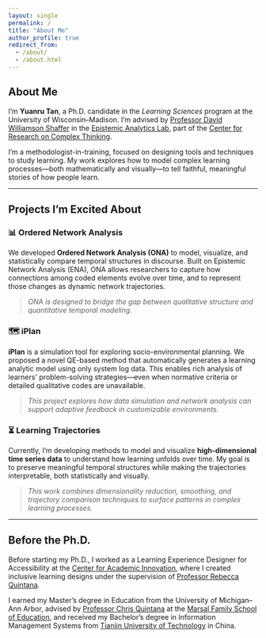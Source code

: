 ```yaml
---
layout: single
permalink: /
title: "About Me"
author_profile: true
redirect_from: 
  - /about/
  - /about.html
---
```


## About Me

I’m **Yuanru Tan**, a Ph.D. candidate in the *Learning Sciences* program at the University of Wisconsin–Madison. I’m advised by [Professor David Williamson Shaffer](https://edpsych.education.wisc.edu/fac-staff/williamson-shaffer-david/) in the [Epistemic Analytics Lab](https://epistemicanalytics.org/), part of the [Center for Research on Complex Thinking](https://www.crct.center/).

I’m a methodologist-in-training, focused on designing tools and techniques to study learning. My work explores how to model complex learning processes—both mathematically and visually—to tell faithful, meaningful stories of how people learn.

---

## Projects I’m Excited About

### 📊 Ordered Network Analysis

We developed **Ordered Network Analysis (ONA)** to model, visualize, and statistically compare temporal structures in discourse. Built on Epistemic Network Analysis (ENA), ONA allows researchers to capture how connections among coded elements evolve over time, and to represent those changes as dynamic network trajectories.

> *ONA is designed to bridge the gap between qualitative structure and quantitative temporal modeling.*

### 🗺️ iPlan

**iPlan** is a simulation tool for exploring socio-environmental planning. We proposed a novel QE-based method that automatically generates a learning analytic model using only system log data. This enables rich analysis of learners' problem-solving strategies—even when normative criteria or detailed qualitative codes are unavailable.

> *This project explores how data simulation and network analysis can support adaptive feedback in customizable environments.*

### ⏳ Learning Trajectories

Currently, I’m developing methods to model and visualize **high-dimensional time series data** to understand how learning unfolds over time. My goal is to preserve meaningful temporal structures while making the trajectories interpretable, both statistically and visually.

> *This work combines dimensionality reduction, smoothing, and trajectory comparison techniques to surface patterns in complex learning processes.*

---

## Before the Ph.D.

Before starting my Ph.D., I worked as a Learning Experience Designer for Accessibility at the [Center for Academic Innovation](https://ai.umich.edu/), where I created inclusive learning designs under the supervision of [Professor Rebecca Quintana](https://marsal.umich.edu/directory/faculty-staff/rebecca-quintana).

I earned my Master’s degree in Education from the University of Michigan–Ann Arbor, advised by [Professor Chris Quintana](https://soe.umich.edu/directory/christopher-quintana) at the [Marsal Family School of Education](https://marsal.umich.edu/), and received my Bachelor’s degree in Information Management Systems from [Tianjin University of Technology](https://www.tjut.edu.cn/) in China.
